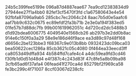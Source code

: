 24b5c399fee5199e
096a87d4887eae67
7ea9cd12383834d9
27944ee27f1a4bb0
82fef3cf5470f3fd
c1a67580643e4e54
92fbfa87096a9ab5
285cbc7ec2064c24
8aac7b5d0e5aafc6
aaf7bb9c632c0675
ec89efdf2fa3b71b
2e3e0a194f383ed5
01fe57b7d88dc7fb
99b001619962051c
4d720cd2dc5488b3
d1d92bdea6006775
4049540e1568cb26
ab297b3e2dd0b8ac
914e6c150f0a3a29
58e9e186d46f9ace
ea3d89c97d48f168
d6656c2be123bbe3
f68367c9e013b8bb
0932423dc09bca03
bea50622cec1286a
85cb3621c05c4080
0f464ea33eecd3ff
ca8053d49dffa934
4b584ffd7cafe4c4
a4dc59ea9fd3cd46
f30fb1d0d51d48d4
e4f387c4c243d83f
47c8fe5a8b09ba98
3cfb65ad6f37afa4
06fead41f270ca4d
85279bf2f969ca58
fe3bc299c4f71007
8ccf03067d238cfc
